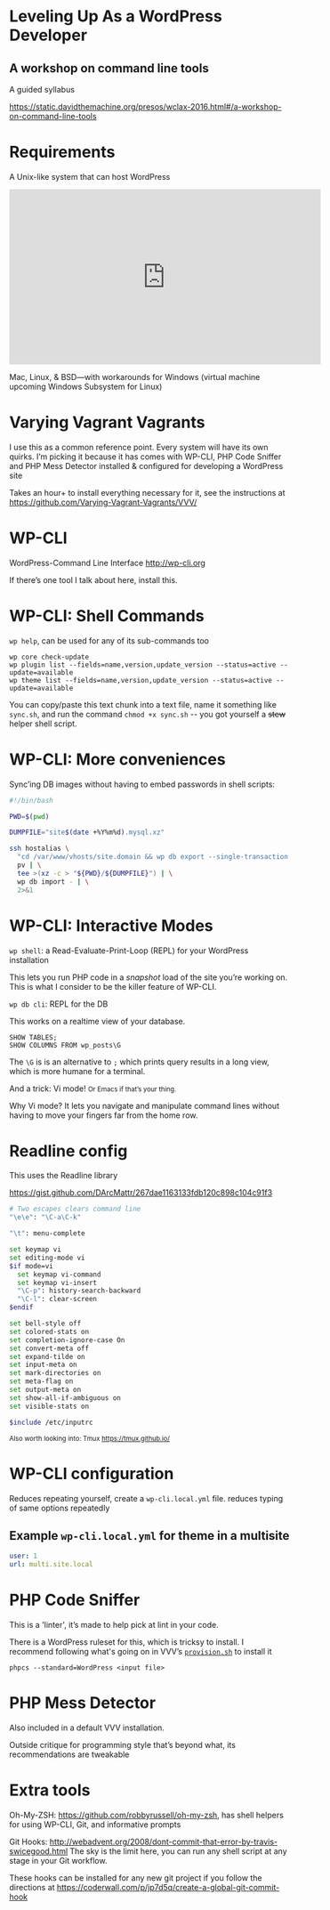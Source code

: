 # Leveling Up As a WordPress Developer

## A workshop on command line tools

A guided syllabus

<https://static.davidthemachine.org/presos/wclax-2016.html#/a-workshop-on-command-line-tools>

# Requirements

A Unix-like system that can host WordPress

<iframe width="560" height="315" src="https://www.youtube.com/embed/SpLRTAGa6bU" frameborder="0" allowfullscreen></iframe>

Mac, Linux, & BSD&mdash;with workarounds for Windows (virtual machine upcoming
Windows Subsystem for Linux)

# Varying Vagrant Vagrants

I use this as a common reference point. Every system will have its own quirks.
I&rsquo;m picking it because it has comes with WP-CLI, PHP Code Sniffer and PHP
Mess Detector installed & configured for developing a WordPress site

Takes an hour+ to install everything necessary for it, see the instructions at
<https://github.com/Varying-Vagrant-Vagrants/VVV/>

# WP-CLI

WordPress-Command Line Interface <http://wp-cli.org>

If there&rsquo;s one tool I talk about here, install this.

# WP-CLI: Shell Commands

`wp help`, can be used for any of its sub-commands too

    wp core check-update
    wp plugin list --fields=name,version,update_version --status=active --update=available
    wp theme list --fields=name,version,update_version --status=active --update=available

You can copy/paste this text chunk into a text file, name it something like
`sync.sh`, and run the command `chmod +x sync.sh` -- you got yourself
a <strike>stew</strike> helper shell script.

# WP-CLI: More conveniences

Sync&rsquo;ing DB images without having to embed passwords in shell scripts:

~~~bash
#!/bin/bash

PWD=$(pwd)

DUMPFILE="site$(date +%Y%m%d).mysql.xz"

ssh hostalias \
  "cd /var/www/vhosts/site.domain && wp db export --single-transaction -" | \
  pv | \
  tee >(xz -c > "${PWD}/${DUMPFILE}") | \
  wp db import - | \
  2>&1
~~~

# WP-CLI: Interactive Modes

`wp shell`: a Read-Evaluate-Print-Loop (REPL) for your WordPress installation

This lets you run PHP code in a *snapshot* load of the site you&rsquo;re working
on. This is what I consider to be the killer feature of WP-CLI.

`wp db cli`: REPL for the DB

This works on a realtime view of your database.

~~~
SHOW TABLES;
SHOW COLUMNS FROM wp_posts\G
~~~

The `\G` is is an alternative to `;` which prints query results in a long view,
which is more humane for a terminal.

And a trick: Vi mode! <small>Or Emacs if that&rsquo;s your thing.</small>

Why Vi mode? It lets you navigate and manipulate command lines without having to
move your fingers far from the home row.

# Readline config

This uses the Readline library

<https://gist.github.com/DArcMattr/267dae1163133fdb120c898c104c91f3>

~~~sh
# Two escapes clears command line
"\e\e": "\C-a\C-k"

"\t": menu-complete

set keymap vi
set editing-mode vi
$if mode=vi
  set keymap vi-command
  set keymap vi-insert
  "\C-p": history-search-backward
  "\C-l": clear-screen
$endif

set bell-style off
set colored-stats on
set completion-ignore-case On
set convert-meta off
set expand-tilde on
set input-meta on
set mark-directories on
set meta-flag on
set output-meta on
set show-all-if-ambiguous on
set visible-stats on

$include /etc/inputrc
~~~

<small>Also worth looking into: Tmux <https://tmux.github.io/></small>

# WP-CLI configuration

Reduces repeating yourself, create a `wp-cli.local.yml` file. reduces typing of
same options repeatedly

## Example `wp-cli.local.yml` for theme in a multisite

~~~YAML
user: 1
url: multi.site.local
~~~

# PHP Code Sniffer

This is a 'linter', it&rsquo;s made to help pick at lint in your code.

There is a WordPress ruleset for this, which is tricksy to install. I recommend
following what's going on in VVV&rsquo;s [`provision.sh`](https://raw.githubusercontent.com/Varying-Vagrant-Vagrants/VVV/develop/provision/provision.sh) to install it

`phpcs --standard=WordPress <input file>`

# PHP Mess Detector

Also included in a default VVV installation.

Outside critique for programming style that&rsquo;s beyond what, its
recommendations are tweakable

# Extra tools

Oh-My-ZSH: <https://github.com/robbyrussell/oh-my-zsh>, has shell helpers for
using WP-CLI, Git, and informative prompts

Git Hooks: <http://webadvent.org/2008/dont-commit-that-error-by-travis-swicegood.html>
The sky is the limit here, you can run any shell script at any stage in your Git
workflow.

These hooks can be installed for any new git project if you follow the
directions at <https://coderwall.com/p/jp7d5q/create-a-global-git-commit-hook>
